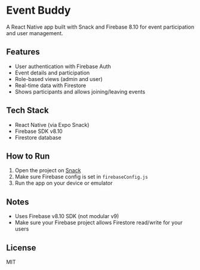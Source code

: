 # Event Buddy

A React Native app built with Snack and Firebase 8.10 for event participation and user management.

## Features
- User authentication with Firebase Auth
- Event details and participation
- Role-based views (admin and user)
- Real-time data with Firestore
- Shows participants and allows joining/leaving events

## Tech Stack
- React Native (via Expo Snack)
- Firebase SDK v8.10
- Firestore database

## How to Run
1. Open the project on [Snack](https://snack.expo.dev/)
2. Make sure Firebase config is set in `firebaseConfig.js`
3. Run the app on your device or emulator

## Notes
- Uses Firebase v8.10 SDK (not modular v9)
- Make sure your Firebase project allows Firestore read/write for your users

## License
MIT

